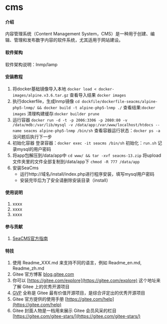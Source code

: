 # cms

#### 介绍
内容管理系统（Content Management System，CMS）是一种用于创建、编辑、管理和发布数字内容的软件系统，尤其适用于网站建设。

#### 软件架构
软件架构说明：lnmp/lamp


#### 安装教程

1.  将docker基础镜像导入本地
    `docker load < docker-images/alpine.v3.6.tar.gz`
    查看导入结果
    `docker images`
2.  执行dockerfile，生成lnmp镜像
    `cd dockfile/dockerfile-seacms/alpine-php5-lnmp/ && docker build -t alpine-php5-lnmp ./`
    查看结果:`docker images`
    清理构建缓存:`docker builder prune`
3.  运行容器
    `docker run -d -t -p 2006:3306 -p 2080:80 -v /data/mdb:/var/lib/mysql -v /data/app:/var/www/localhost/htdocs --name seacms alpine-php5-lnmp /bin/sh`
    查看容器运行状态：`docker ps -a`
    没问题后执行下一步
4.  初始化容器
    登录容器：`docker exec -it seacms /bin/sh`
    初始化：`run.sh`
    记录mysql的用户密码
5.  将app包解压到/data/app中
    `cd www/ && tar -xvf seacms-13.zip`
    将upload文件夹里的文件全部复制到/data/app下
    `chmod -R 777 /data/app`
6.  安装SeaCms
    - 运行http://域名/install/index.php进行程序安装，填写mysql用户密码
    - 安装完毕后为了安全请删除安装目录（install）

#### 使用说明

1.  xxxx
2.  xxxx
3.  xxxx

#### 参与贡献

1.  [SeaCMS官方指南](https://www.seacms.com/doc.htm)


#### 特技

1.  使用 Readme\_XXX.md 来支持不同的语言，例如 Readme\_en.md, Readme\_zh.md
2.  Gitee 官方博客 [blog.gitee.com](https://blog.gitee.com)
3.  你可以 [https://gitee.com/explore](https://gitee.com/explore) 这个地址来了解 Gitee 上的优秀开源项目
4.  [GVP](https://gitee.com/gvp) 全称是 Gitee 最有价值开源项目，是综合评定出的优秀开源项目
5.  Gitee 官方提供的使用手册 [https://gitee.com/help](https://gitee.com/help)
6.  Gitee 封面人物是一档用来展示 Gitee 会员风采的栏目 [https://gitee.com/gitee-stars/](https://gitee.com/gitee-stars/)
